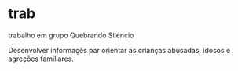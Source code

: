 # trab
trabalho em grupo
Quebrando Silencio

Desenvolver informaçẽs par orientar as crianças abusadas, idosos e agreções familiares.
